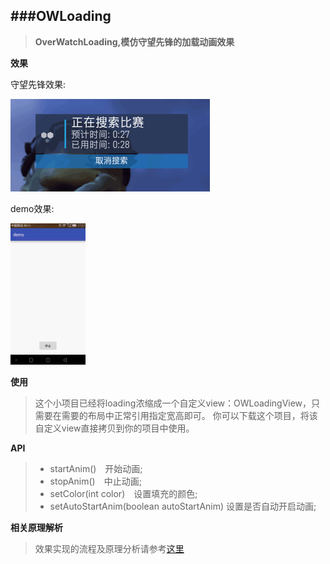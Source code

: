###OWLoading
---
>**OverWatchLoading,模仿守望先锋的加载动画效果**

**效果**

守望先锋效果:

![image](https://github.com/zhangyuChen1991/some_sources/blob/master/ow_show_1.gif)

demo效果:

![image](https://github.com/zhangyuChen1991/some_sources/blob/master/ow_loading_show_img1.gif)

**使用**
>这个小项目已经将loading浓缩成一个自定义view：OWLoadingView，只需要在需要的布局中正常引用指定宽高即可。
你可以下载这个项目，将该自定义view直接拷贝到你的项目中使用。

**API**
>* startAnim()　开始动画;
>* stopAnim()　中止动画;
>* setColor(int color)　设置填充的颜色;
>* setAutoStartAnim(boolean autoStartAnim)  设置是否自动开启动画;

**相关原理解析**
>效果实现的流程及原理分析请参考[这里](http://blog.csdn.net/chen_zhang_yu/article/details/53396801)

